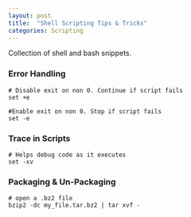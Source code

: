 ```yaml
---
layout: post
title:  "Shell Scripting Tips & Tricks"
categories: Scripting
---
```


Collection of shell and bash snippets.  

### **Error Handling**
```
# Disable exit on non 0. Continue if script fails
set +e

#Enable exit on non 0. Stop if script fails
set -e
```

### **Trace in Scripts**
```
# Helps debug code as it executes
set -xv
```

### **Packaging & Un-Packaging**
```
# open a .bz2 file
bzip2 -dc my_file.tar.bz2 | tar xvf -
```

